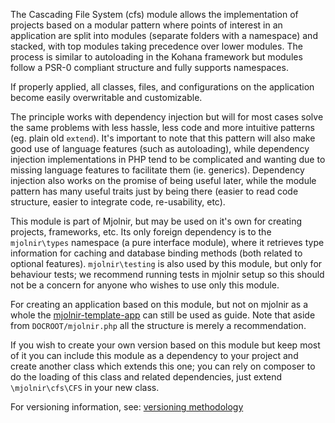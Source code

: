 The Cascading File System (cfs) module allows the implementation of projects
based on a modular pattern where points of interest in an application are split
into modules (separate folders with a namespace) and stacked, with top modules
taking precedence over lower modules. The process is similar to autoloading in
the Kohana framework but modules follow a PSR-0 compliant structure and fully
supports namespaces.

If properly applied, all classes, files, and configurations on the application
become easily overwritable and customizable.

The principle works with dependency injection but will for most cases solve the
same problems with less hassle, less code and more intuitive patterns (eg. plain
old `extend`). It's important to note that this pattern will also make good
use of language features (such as autoloading), while dependency injection
implementations in PHP tend to be complicated and wanting due to missing
language features to facilitate them (ie. generics). Dependency injection also
works on the promise of being useful later, while the module pattern has many
useful traits just by being there (easier to read code structure,
easier to integrate code, re-usability, etc).

This module is part of Mjolnir, but may be used on it's own for creating
projects, frameworks, etc. Its only foreign dependency is to the `mjolnir\types`
namespace (a pure interface module), where it retrieves type information for
caching and database binding methods (both related to optional features).
`mjolnir\testing` is also used by this module, but only for behaviour tests; we
recommend running tests in mjolnir setup so this should not be a concern for
anyone who wishes to use only this module.

For creating an application based on this module, but not on mjolnir as a whole
the [mjolnir-template-app](https://github.com/ibidem/mjolnir-template-app) can
still be used as guide. Note that aside from `DOCROOT/mjolnir.php` all the
structure is merely a recommendation.

If you wish to create your own version based on this module but keep most of it
you can include this module as a dependency to your project and create another
class which extends this one; you can rely on composer to do the loading of
this class and related dependencies, just extend `\mjolnir\cfs\CFS` in your
new class.

For versioning information, see:
[versioning methodology](https://github.com/ibidem/ibidem/blob/master/versioning.md)
